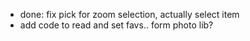 - done: fix pick for zoom selection, actually select item
- add code to read and set favs.. form photo lib?
